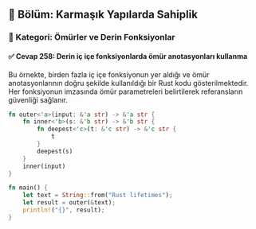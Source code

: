 ## 📘 Bölüm: Karmaşık Yapılarda Sahiplik  
### 🔹 Kategori: Ömürler ve Derin Fonksiyonlar  
#### ✅ Cevap 258: Derin iç içe fonksiyonlarda ömür anotasyonları kullanma

Bu örnekte, birden fazla iç içe fonksiyonun yer aldığı ve ömür anotasyonlarının doğru şekilde kullanıldığı bir Rust kodu gösterilmektedir. Her fonksiyonun imzasında ömür parametreleri belirtilerek referansların güvenliği sağlanır.

```rust
fn outer<'a>(input: &'a str) -> &'a str {
    fn inner<'b>(s: &'b str) -> &'b str {
        fn deepest<'c>(t: &'c str) -> &'c str {
            t
        }
        deepest(s)
    }
    inner(input)
}

fn main() {
    let text = String::from("Rust lifetimes");
    let result = outer(&text);
    println!("{}", result);
}
```
